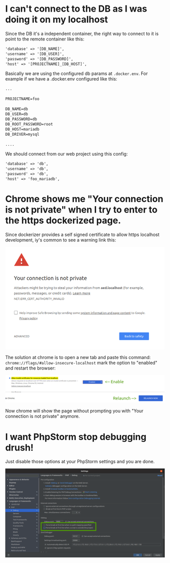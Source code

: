 # I can't connect to the DB as I was doing it on my localhost
Since the DB it's a independent container, the right way to connect to it is point to the remote container like this:

```
'database' => '[DB_NAME]',
'username' => '[DB_USER]',
'password' => '[DB_PASSWORD]',
'host' => '[PROJECTNAME]_[DB_HOST]',
```
Basically we are using the configured db params at `.docker.env`. For example if we have a .docker.env configured like this: 

```
...

PROJECTNAME=foo

DB_NAME=db
DB_USER=db
DB_PASSWORD=db
DB_ROOT_PASSWORD=root
DB_HOST=mariadb
DB_DRIVER=mysql

....
```

We should connect from our web project using this config:
```
'database' => 'db',
'username' => 'db',
'password' => 'db',
'host' => 'foo_mariadb',
```

# Chrome shows me "Your connection is not private" when I try to enter to the https dockerized page.

Since dockerizer provides a self signed certificate to allow https localhost development, iy's common to see a warning link this:

[![](img/your-connection-is-not-private.png)](img/your-connection-is-not-private.png)

The solution at chrome is to open a new tab and paste this command: `chrome://flags/#allow-insecure-localhost` mark the option to "enabled" and restart the browser:

[![](img/conf-chrome-allow-https-self-signed.png) ](img/conf-chrome-allow-https-self-signed.png)

Now chrome will show the page without prompting you with "Your connection is not private" anymore.

# I want PhpStorm stop debugging drush!

Just disable those options at your PhpStorm settings and you are done.

[![](img/drush-disable-xdebug-phpstorm.png)](img/drush-disable-xdebug-phpstorm.png) 


